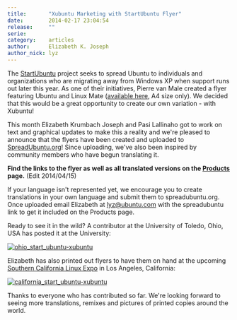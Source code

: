 ```yaml
---
title:       "Xubuntu Marketing with StartUbuntu Flyer"
date:        2014-02-17 23:04:54
release:     ""
serie:       
category:    articles
author:      Elizabeth K. Joseph
author_nick: lyz
---
```


The [StartUbuntu](https://wiki.ubuntu.com/StartUbuntu) project seeks to spread Ubuntu to individuals and organizations who are migrating away from Windows XP when support runs out later this year. As one of their initiatives, Pierre van Male created a flyer featuring Ubuntu and Linux Mate ([available here](http://spreadubuntu.org/en/material/poster/start-ubuntu-addis-announcement), A4 size only). We decided that this would be a great opportunity to create our own variation - with Xubuntu!

This month Elizabeth Krumbach Joseph and Pasi Lallinaho got to work on text and graphical updates to make this a reality and we're pleased to announce that the flyers have been created and uploaded to [SpreadUbuntu.org](http://spreadubuntu.org/)! Since uploading, we've also been inspired by community members who have begun translating it.

**Find the links to the flyer as well as all translated versions on the [Products](http://xubuntu.org/products/ "Products") page.** (Edit 2014/04/15)

If your language isn't represented yet, we encourage you to create translations in your own language and submit them to spreadubuntu.org. Once uploaded email Elizabeth at lyz@ubuntu.com with the spreadubuntu link to get it included on the Products page.

Ready to see it in the wild? A contributor at the University of Toledo, Ohio, USA has posted it at the University:

[![ohio_start_ubuntu-xubuntu](/wp-content/uploads/2014/02/ohio_start_ubuntu-xubuntu.jpg)](/wp-content/uploads/2014/02/ohio_start_ubuntu-xubuntu.jpg)

Elizabeth has also printed out flyers to have them on hand at the upcoming [Southern California Linux Expo](https://www.socallinuxexpo.org/scale12x) in Los Angeles, California:

[![california_start_ubuntu-xubuntu](/wp-content/uploads/2014/02/california_start_ubuntu-xubuntu.jpg)](/wp-content/uploads/2014/02/california_start_ubuntu-xubuntu.jpg)

Thanks to everyone who has contributed so far. We're looking forward to seeing more translations, remixes and pictures of printed copies around the world.
